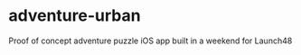 adventure-urban
===============

Proof of concept adventure puzzle iOS app built in a weekend for Launch48
